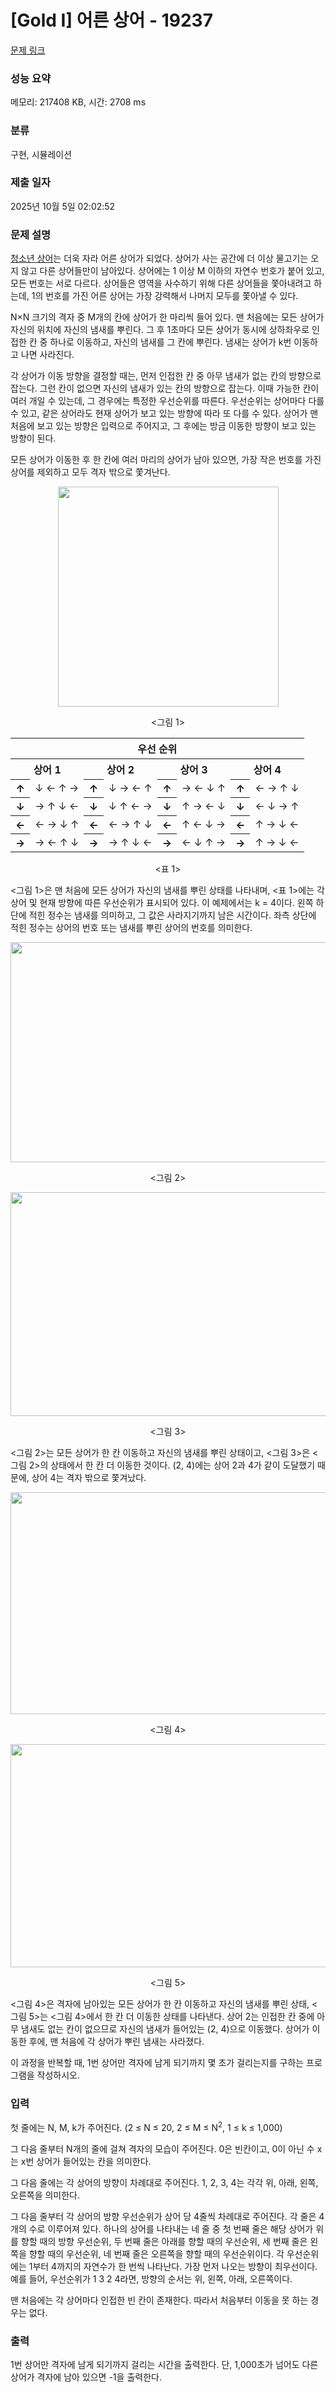 # [Gold I] 어른 상어 - 19237 

[문제 링크](https://www.acmicpc.net/problem/19237) 

### 성능 요약

메모리: 217408 KB, 시간: 2708 ms

### 분류

구현, 시뮬레이션

### 제출 일자

2025년 10월 5일 02:02:52

### 문제 설명

<p><a href="/problem/19236">청소년 상어</a>는 더욱 자라 어른 상어가 되었다. 상어가 사는 공간에 더 이상 물고기는 오지 않고 다른 상어들만이 남아있다. 상어에는 1 이상 M 이하의 자연수 번호가 붙어 있고, 모든 번호는 서로 다르다. 상어들은 영역을 사수하기 위해 다른 상어들을 쫓아내려고 하는데, 1의 번호를 가진 어른 상어는 가장 강력해서 나머지 모두를 쫓아낼 수 있다.</p>

<p>N×N 크기의 격자 중 M개의 칸에 상어가 한 마리씩 들어 있다. 맨 처음에는 모든 상어가 자신의 위치에 자신의 냄새를 뿌린다. 그 후 1초마다 모든 상어가 동시에 상하좌우로 인접한 칸 중 하나로 이동하고, 자신의 냄새를 그 칸에 뿌린다. 냄새는 상어가 k번 이동하고 나면 사라진다.</p>

<p>각 상어가 이동 방향을 결정할 때는, 먼저 인접한 칸 중 아무 냄새가 없는 칸의 방향으로 잡는다. 그런 칸이 없으면 자신의 냄새가 있는 칸의 방향으로 잡는다. 이때 가능한 칸이 여러 개일 수 있는데, 그 경우에는 특정한 우선순위를 따른다. 우선순위는 상어마다 다를 수 있고, 같은 상어라도 현재 상어가 보고 있는 방향에 따라 또 다를 수 있다. 상어가 맨 처음에 보고 있는 방향은 입력으로 주어지고, 그 후에는 방금 이동한 방향이 보고 있는 방향이 된다.</p>

<p>모든 상어가 이동한 후 한 칸에 여러 마리의 상어가 남아 있으면, 가장 작은 번호를 가진 상어를 제외하고 모두 격자 밖으로 쫓겨난다.</p>

<p style="text-align: center;"><img alt="" src="https://upload.acmicpc.net/149aa507-f474-43cb-9071-1959bb83d59a/-/preview/" style="width: 353px; height: 352px;"></p>

<p style="text-align: center;"><그림 1></p>

<table class="table table-border table table-bordered" style="width: 100%;">
	<thead>
		<tr>
			<th colspan="8" style="text-align: center;">우선 순위</th>
		</tr>
	</thead>
	<tbody>
		<tr>
			<th colspan="2" style="text-align: center;">상어 1</th>
			<th colspan="2" style="text-align: center;">상어 2</th>
			<th colspan="2" style="text-align: center;">상어 3</th>
			<th colspan="2" style="text-align: center;">상어 4</th>
		</tr>
		<tr>
			<th style="text-align: center;">↑</th>
			<td style="text-align: center;">↓ ← ↑ →</td>
			<th style="text-align: center;">↑</th>
			<td style="text-align: center;">↓ → ← ↑</td>
			<th style="text-align: center;">↑</th>
			<td style="text-align: center;">→ ← ↓ ↑</td>
			<th style="text-align: center;">↑</th>
			<td style="text-align: center;">← → ↑ ↓</td>
		</tr>
		<tr>
			<th style="text-align: center;">↓</th>
			<td style="text-align: center;">→ ↑ ↓ ←</td>
			<th style="text-align: center;">↓</th>
			<td style="text-align: center;">↓ ↑ ← →</td>
			<th style="text-align: center;">↓</th>
			<td style="text-align: center;">↑ → ← ↓</td>
			<th style="text-align: center;">↓</th>
			<td style="text-align: center;">← ↓ → ↑</td>
		</tr>
		<tr>
			<th style="text-align: center;">←</th>
			<td style="text-align: center;">← → ↓ ↑</td>
			<th style="text-align: center;">←</th>
			<td style="text-align: center;">← → ↑ ↓</td>
			<th style="text-align: center;">←</th>
			<td style="text-align: center;">↑ ← ↓ →</td>
			<th style="text-align: center;">←</th>
			<td style="text-align: center;">↑ → ↓ ←</td>
		</tr>
		<tr>
			<th style="text-align: center;">→</th>
			<td style="text-align: center;">→ ← ↑ ↓</td>
			<th style="text-align: center;">→</th>
			<td style="text-align: center;">→ ↑ ↓ ←</td>
			<th style="text-align: center;">→</th>
			<td style="text-align: center;">← ↓ ↑ →</td>
			<th style="text-align: center;">→</th>
			<td style="text-align: center;">↑ → ↓ ←</td>
		</tr>
	</tbody>
</table>

<p style="text-align: center;"><표 1></p>

<p><그림 1>은 맨 처음에 모든 상어가 자신의 냄새를 뿌린 상태를 나타내며, <표 1>에는 각 상어 및 현재 방향에 따른 우선순위가 표시되어 있다. 이 예제에서는 k = 4이다. 왼쪽 하단에 적힌 정수는 냄새를 의미하고, 그 값은 사라지기까지 남은 시간이다. 좌측 상단에 적힌 정수는 상어의 번호 또는 냄새를 뿌린 상어의 번호를 의미한다.</p>

<p style="text-align: center;"><img alt="" src="https://upload.acmicpc.net/b2d80580-57ba-419b-9d16-bc7fbe49512b/-/preview/" style="width: 900px; height: 352px;"></p>

<p style="text-align: center;"><그림 2></p>

<p style="text-align: center;"><img alt="" src="https://upload.acmicpc.net/52324aeb-3f7d-49b0-8128-560eb3742aa3/-/preview/" style="width: 901px; height: 358px;"></p>

<p style="text-align: center;"><그림 3></p>

<p><그림 2>는 모든 상어가 한 칸 이동하고 자신의 냄새를 뿌린 상태이고, <그림 3>은 <그림 2>의 상태에서 한 칸 더 이동한 것이다. (2, 4)에는 상어 2과 4가 같이 도달했기 때문에, 상어 4는 격자 밖으로 쫓겨났다.</p>

<p style="text-align: center;"><img alt="" src="https://upload.acmicpc.net/86821cd6-b638-43a1-8abb-99c917d6d324/-/preview/" style="width: 901px; height: 355px;"></p>

<p style="text-align: center;"><그림 4></p>

<p style="text-align: center;"><img alt="" src="https://upload.acmicpc.net/76e735b6-44e1-437c-9b69-b7f55ea29d02/-/preview/" style="width: 902px; height: 357px;"></p>

<p style="text-align: center;"><그림 5></p>

<p><그림 4>은 격자에 남아있는 모든 상어가 한 칸 이동하고 자신의 냄새를 뿌린 상태, <그림 5>는 <그림 4>에서 한 칸 더 이동한 상태를 나타낸다. 상어 2는 인접한 칸 중에 아무 냄새도 없는 칸이 없으므로 자신의 냄새가 들어있는 (2, 4)으로 이동했다. 상어가 이동한 후에, 맨 처음에 각 상어가 뿌린 냄새는 사라졌다.</p>

<p>이 과정을 반복할 때, 1번 상어만 격자에 남게 되기까지 몇 초가 걸리는지를 구하는 프로그램을 작성하시오.</p>

### 입력 

 <p>첫 줄에는 N, M, k가 주어진다. (2 ≤ N ≤ 20, 2 ≤ M ≤ N<sup>2</sup>, 1 ≤ k ≤ 1,000)</p>

<p>그 다음 줄부터 N개의 줄에 걸쳐 격자의 모습이 주어진다. 0은 빈칸이고, 0이 아닌 수 x는 x번 상어가 들어있는 칸을 의미한다.</p>

<p>그 다음 줄에는 각 상어의 방향이 차례대로 주어진다. 1, 2, 3, 4는 각각 위, 아래, 왼쪽, 오른쪽을 의미한다.</p>

<p>그 다음 줄부터 각 상어의 방향 우선순위가 상어 당 4줄씩 차례대로 주어진다. 각 줄은 4개의 수로 이루어져 있다. 하나의 상어를 나타내는 네 줄 중 첫 번째 줄은 해당 상어가 위를 향할 때의 방향 우선순위, 두 번째 줄은 아래를 향할 때의 우선순위, 세 번째 줄은 왼쪽을 향할 때의 우선순위, 네 번째 줄은 오른쪽을 향할 때의 우선순위이다. 각 우선순위에는 1부터 4까지의 자연수가 한 번씩 나타난다. 가장 먼저 나오는 방향이 최우선이다. 예를 들어, 우선순위가 1 3 2 4라면, 방향의 순서는 위, 왼쪽, 아래, 오른쪽이다.</p>


<p>맨 처음에는 각 상어마다 인접한 빈 칸이 존재한다. 따라서 처음부터 이동을 못 하는 경우는 없다.</p>

### 출력 

 <p>1번 상어만 격자에 남게 되기까지 걸리는 시간을 출력한다. 단, 1,000초가 넘어도 다른 상어가 격자에 남아 있으면 -1을 출력한다.</p>

